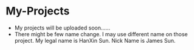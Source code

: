 # My-Projects
- My projects will be uploaded soon......
- There might be few name change. I may use different name on those project. My legal name is HanXin Sun. Nick Name is James Sun.
